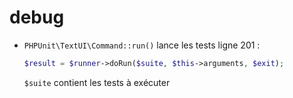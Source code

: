 # debug

- `PHPUnit\TextUI\Command::run()` lance les tests ligne 201 :

    ```php
    $result = $runner->doRun($suite, $this->arguments, $exit);
    ```

    `$suite` contient les tests à exécuter